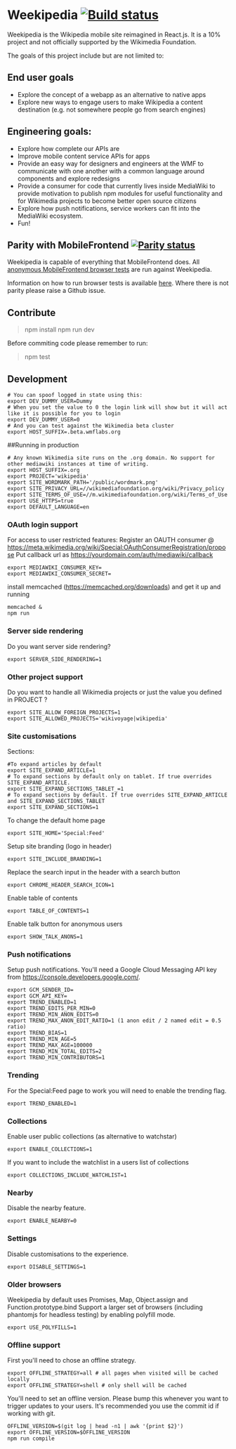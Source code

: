 # Weekipedia [![Build status](https://travis-ci.org/jdlrobson/weekipedia.svg?branch=master&r=1)](https://travis-ci.org/jdlrobson/weekipedia)

Weekipedia is the Wikipedia mobile site reimagined in React.js. It is a 10% project and not officially supported by the Wikimedia Foundation.

The goals of this project include but are not limited to:

## End user goals
* Explore the concept of a webapp as an alternative to native apps
* Explore new ways to engage users to make Wikipedia a content destination (e.g. not somewhere people go from search engines)

## Engineering goals:
* Explore how complete our APIs are
* Improve mobile content service APIs for apps
* Provide an easy way for designers and engineers at the WMF to communicate with one another with a common language around components and explore redesigns
* Provide a consumer for code that currently lives inside MediaWiki to provide motivation to publish npm modules for useful functionality and for Wikimedia projects to become better open source citizens
* Explore how push notifications, service workers can fit into the MediaWiki ecosystem.
* Fun!

## Parity with MobileFrontend [![Parity status](https://travis-ci.org/jdlrobson/wikipedia-mobile-browser-tests.svg?branch=master&r=1)](https://travis-ci.org/jdlrobson/wikipedia-mobile-browser-tests)


Weekipedia is capable of everything that MobileFrontend does. All [anonymous MobileFrontend browser tests](https://github.com/jdlrobson/wikipedia-mobile-browser-tests) are run against Weekipedia.

Information on how to run browser tests is available [here](https://gist.github.com/jdlrobson/9e97205d232a70967f97675b8f2209a5). Where there is not parity please raise a Github issue.

## Contribute

> npm install
> npm run dev

Before commiting code please remember to run:
> npm test

## Development

	# You can spoof logged in state using this:
	export DEV_DUMMY_USER=Dummy
	# When you set the value to 0 the login link will show but it will act like it is possible for you to login
	export DEV_DUMMY_USER=0
	# And you can test against the Wikimedia beta cluster
	export HOST_SUFFIX=.beta.wmflabs.org

##Running in production

	# Any known Wikimedia site runs on the .org domain. No support for other mediawiki instances at time of writing.
	export HOST_SUFFIX=.org
	export PROJECT='wikipedia'
	export SITE_WORDMARK_PATH='/public/wordmark.png'
	export SITE_PRIVACY_URL=//wikimediafoundation.org/wiki/Privacy_policy
	export SITE_TERMS_OF_USE=//m.wikimediafoundation.org/wiki/Terms_of_Use
	export USE_HTTPS=true
	export DEFAULT_LANGUAGE=en

### OAuth login support
For access to user restricted features:
Register an OAUTH consumer @ https://meta.wikimedia.org/wiki/Special:OAuthConsumerRegistration/propose
Put callback url as https://yourdomain.com/auth/mediawiki/callback

	export MEDIAWIKI_CONSUMER_KEY=
	export MEDIAWIKI_CONSUMER_SECRET=

install memcached (https://memcached.org/downloads) and get it up and running

	memcached &
	npm run

### Server side rendering
Do you want server side rendering?

	export SERVER_SIDE_RENDERING=1

### Other project support
Do you want to handle all Wikimedia projects or just the value you defined in PROJECT ?

	export SITE_ALLOW_FOREIGN_PROJECTS=1
	export SITE_ALLOWED_PROJECTS='wikivoyage|wikipedia'

### Site customisations

Sections:

	#To expand articles by default
	export SITE_EXPAND_ARTICLE=1
	# To expand sections by default only on tablet. If true overrides SITE_EXPAND_ARTICLE.
	export SITE_EXPAND_SECTIONS_TABLET_=1
	# To expand sections by default. If true overrides SITE_EXPAND_ARTICLE and SITE_EXPAND_SECTIONS_TABLET
	export SITE_EXPAND_SECTIONS=1

To change the default home page

	export SITE_HOME='Special:Feed'

Setup site branding (logo in header)

	export SITE_INCLUDE_BRANDING=1

Replace the search input in the header with a search button

	export CHROME_HEADER_SEARCH_ICON=1

Enable table of contents

	export TABLE_OF_CONTENTS=1

Enable talk button for anonymous users

	export SHOW_TALK_ANONS=1

### Push notifications
Setup push notifications. You'll need a Google Cloud Messaging API key from https://console.developers.google.com/.

	export GCM_SENDER_ID=
	export GCM_API_KEY=
	export TREND_ENABLED=1
	export TREND_EDITS_PER_MIN=0
	export TREND_MIN_ANON_EDITS=0
	export TREND_MAX_ANON_EDIT_RATIO=1 (1 anon edit / 2 named edit = 0.5 ratio)
	export TREND_BIAS=1
	export TREND_MIN_AGE=5
	export TREND_MAX_AGE=100000
	export TREND_MIN_TOTAL_EDITS=2
	export TREND_MIN_CONTRIBUTORS=1

### Trending
For the Special:Feed page to work you will need to enable the trending flag.

	export TREND_ENABLED=1

### Collections
Enable user public collections (as alternative to watchstar)

	export ENABLE_COLLECTIONS=1

If you want to include the watchlist in a users list of collections

	export COLLECTIONS_INCLUDE_WATCHLIST=1

### Nearby
Disable the nearby feature.

	export ENABLE_NEARBY=0

### Settings

Disable customisations to the experience.

	export DISABLE_SETTINGS=1

### Older browsers

Weekipedia by default uses Promises, Map, Object.assign and Function.prototype.bind
Support a larger set of browsers (including phantomjs for headless testing) by enabling polyfill mode.

	export USE_POLYFILLS=1

### Offline support

First you'll need to chose an offline strategy.

	export OFFLINE_STRATEGY=all # all pages when visited will be cached locally
	export OFFLINE_STRATEGY=shell # only shell will be cached


You'll need to set an offline version. Please bump this whenever you want to trigger updates to your users.
It's recommended you use the commit id if working with git.

	OFFLINE_VERSION=$(git log | head -n1 | awk '{print $2}')
	export OFFLINE_VERSION=$OFFLINE_VERSION
	npm run compile
